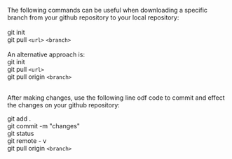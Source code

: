 The following commands can be useful when downloading a specific branch from your github repository to your local repository: <br>
<br>
git init<br>
git pull `<url>`  `<branch>` 
<br>
<br>
 An alternative approach is:
<br>
git init<br>
git pull `<url>` <br>
git pull origin `<branch>` 

<br>
After making changes, use the following line odf code to commit and effect the changes on your github repository: <br>

git add . <br>
git commit -m "changes" <br>
git status <br>
git remote - v <br>
git pull origin `<branch>`